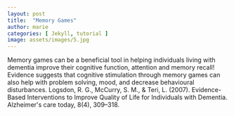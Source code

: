 ```yaml
---
layout: post
title:  "Memory Games"
author: marie
categories: [ Jekyll, tutorial ]
image: assets/images/5.jpg
---
```


Memory games can be a beneficial tool in helping individuals living with dementia improve their cognitive function, attention and memory recall!  Evidence suggests that cognitive stimulation through memory games can also help with problem solving, mood, and decrease behavioural disturbances.
Logsdon, R. G., McCurry, S. M., & Teri, L. (2007). Evidence-Based Interventions to Improve Quality of Life for Individuals with Dementia. Alzheimer's care today, 8(4), 309–318.
